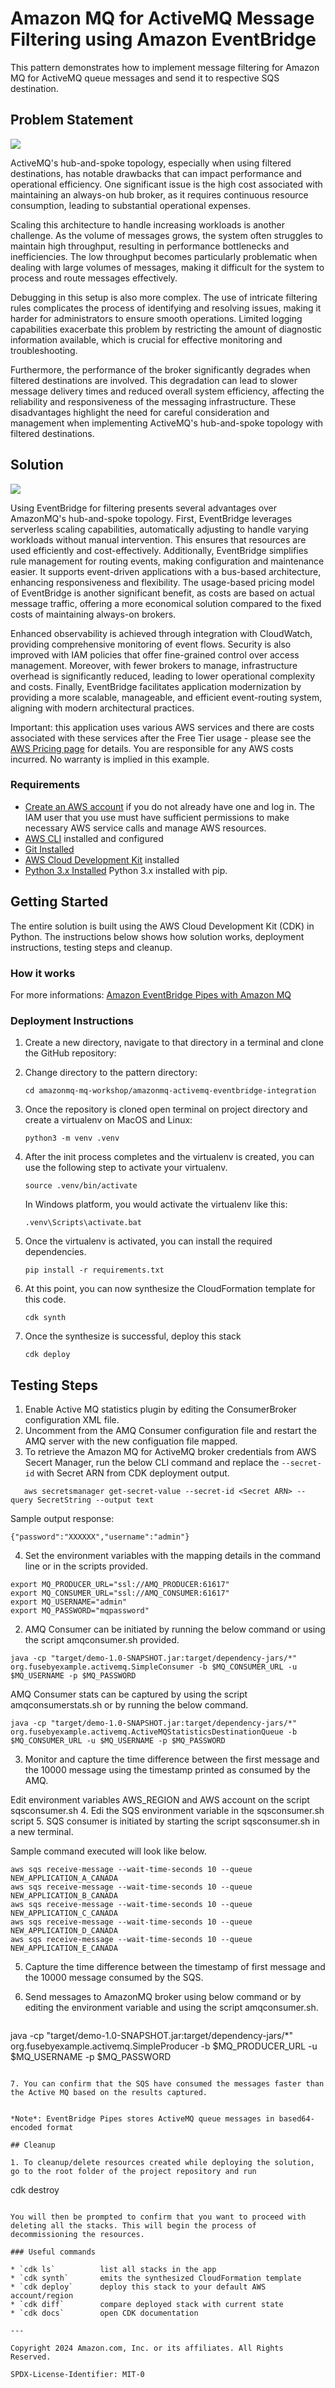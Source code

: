 # Amazon MQ for ActiveMQ Message Filtering using Amazon EventBridge

This pattern demonstrates how to implement message filtering for Amazon MQ for ActiveMQ queue messages and send it to respective SQS destination.

## Problem Statement

![](./Hub_Spoke_AmazonMQ.png)

ActiveMQ's hub-and-spoke topology, especially when using filtered destinations, has notable drawbacks that can impact performance and operational efficiency. One significant issue is the high cost associated with maintaining an always-on hub broker, as it requires continuous resource consumption, leading to substantial operational expenses.

Scaling this architecture to handle increasing workloads is another challenge. As the volume of messages grows, the system often struggles to maintain high throughput, resulting in performance bottlenecks and inefficiencies. The low throughput becomes particularly problematic when dealing with large volumes of messages, making it difficult for the system to process and route messages effectively.

Debugging in this setup is also more complex. The use of intricate filtering rules complicates the process of identifying and resolving issues, making it harder for administrators to ensure smooth operations. Limited logging capabilities exacerbate this problem by restricting the amount of diagnostic information available, which is crucial for effective monitoring and troubleshooting.

Furthermore, the performance of the broker significantly degrades when filtered destinations are involved. This degradation can lead to slower message delivery times and reduced overall system efficiency, affecting the reliability and responsiveness of the messaging infrastructure. These disadvantages highlight the need for careful consideration and management when implementing ActiveMQ's hub-and-spoke topology with filtered destinations.

## Solution

![](./AmazonMQ_EventBridge.png)

Using EventBridge for filtering presents several advantages over AmazonMQ's hub-and-spoke topology. First, EventBridge leverages serverless scaling capabilities, automatically adjusting to handle varying workloads without manual intervention. This ensures that resources are used efficiently and cost-effectively. Additionally, EventBridge simplifies rule management for routing events, making configuration and maintenance easier. It supports event-driven applications with a bus-based architecture, enhancing responsiveness and flexibility. The usage-based pricing model of EventBridge is another significant benefit, as costs are based on actual message traffic, offering a more economical solution compared to the fixed costs of maintaining always-on brokers.

Enhanced observability is achieved through integration with CloudWatch, providing comprehensive monitoring of event flows. Security is also improved with IAM policies that offer fine-grained control over access management. Moreover, with fewer brokers to manage, infrastructure overhead is significantly reduced, leading to lower operational complexity and costs. Finally, EventBridge facilitates application modernization by providing a more scalable, manageable, and efficient event-routing system, aligning with modern architectural practices.

Important: this application uses various AWS services and there are costs associated with these services after the Free Tier usage - please see the [AWS Pricing page](https://aws.amazon.com/pricing/) for details. You are responsible for any AWS costs incurred. No warranty is implied in this example.

### Requirements

* [Create an AWS account](https://portal.aws.amazon.com/gp/aws/developer/registration/index.html) if you do not already have one and log in. The IAM user that you use must have sufficient permissions to make necessary AWS service calls and manage AWS resources.
* [AWS CLI](https://docs.aws.amazon.com/cli/latest/userguide/install-cliv2.html) installed and configured
* [Git Installed](https://git-scm.com/book/en/v2/Getting-Started-Installing-Git)
* [AWS Cloud Development Kit](https://docs.aws.amazon.com/cdk/v2/guide/getting_started.html) installed
* [Python 3.x Installed](https://www.python.org/) Python 3.x installed with pip.

## Getting Started

The entire solution is built using the AWS Cloud Development Kit (CDK) in Python. The instructions below shows how solution works, deployment instructions, testing steps and cleanup.

### How it works

For more informations: [Amazon EventBridge Pipes with Amazon MQ ](https://docs.aws.amazon.com/eventbridge/latest/userguide/eb-pipes-mq.html)

### Deployment Instructions

1. Create a new directory, navigate to that directory in a terminal and clone the GitHub repository:
2. Change directory to the pattern directory:

   ```
   cd amazonmq-mq-workshop/amazonmq-activemq-eventbridge-integration
   ```
3. Once the repository is cloned open terminal on project directory and create a virtualenv on MacOS and Linux:

   ```
   python3 -m venv .venv
   ```
4. After the init process completes and the virtualenv is created, you can use the following step to activate your virtualenv.

   ```
   source .venv/bin/activate
   ```

   In Windows platform, you would activate the virtualenv like this:

   ```
   .venv\Scripts\activate.bat
   ```
5. Once the virtualenv is activated, you can install the required dependencies.

   ```
   pip install -r requirements.txt
   ```
6. At this point, you can now synthesize the CloudFormation template for this code.

   ```
   cdk synth
   ```
7. Once the synthesize is successful, deploy this stack

   ```
   cdk deploy
   ```

## Testing Steps

1. Enable Active MQ statistics plugin by editing the ConsumerBroker configuration XML file.
2. Uncomment <statisticsBrokerPlugin/> from the AMQ Consumer configuration file and restart the AMQ server with the new configuation file mapped.
3. To retrieve the Amazon MQ for ActiveMQ broker credentials from AWS Secert Manager, run the below CLI command and replace the `--secret-id` with Secret ARN from CDK deployment output.

```
   aws secretsmanager get-secret-value --secret-id <Secret ARN> --query SecretString --output text
   ```

   Sample output response:

   ```
   {"password":"XXXXXX","username":"admin"}

   ```

4. Set the environment variables  with the mapping details in the command line or in the scripts  provided. 

```
export MQ_PRODUCER_URL="ssl://AMQ_PRODUCER:61617"
export MQ_CONSUMER_URL="ssl://AMQ_CONSUMER:61617"
export MQ_USERNAME="admin"
export MQ_PASSWORD="mqpassword"
```

2. AMQ Consumer can be initiated by running the below command or using the script amqconsumer.sh provided.

```
java -cp "target/demo-1.0-SNAPSHOT.jar:target/dependency-jars/*"  org.fusebyexample.activemq.SimpleConsumer -b $MQ_CONSUMER_URL -u $MQ_USERNAME -p $MQ_PASSWORD 
```


AMQ Consumer stats can be captured by using the script amqconsumerstats.sh or by running the below command.

```
java -cp "target/demo-1.0-SNAPSHOT.jar:target/dependency-jars/*"  org.fusebyexample.activemq.ActiveMQStatisticsDestinationQueue -b $MQ_CONSUMER_URL -u $MQ_USERNAME -p $MQ_PASSWORD 
```

3. Monitor and capture the time difference between the first message and the 10000 message using the timestamp printed as consumed by the AMQ.

Edit  environment variables AWS_REGION and AWS account on the script sqsconsumer.sh
4. Edi the SQS environment variable in the sqsconsumer.sh script
5. SQS consumer is initiated by starting the script sqsconsumer.sh in a new terminal.

Sample command executed will look like below. 
   ```
   aws sqs receive-message --wait-time-seconds 10 --queue NEW_APPLICATION_A_CANADA
   aws sqs receive-message --wait-time-seconds 10 --queue NEW_APPLICATION_B_CANADA
   aws sqs receive-message --wait-time-seconds 10 --queue NEW_APPLICATION_C_CANADA
   aws sqs receive-message --wait-time-seconds 10 --queue NEW_APPLICATION_D_CANADA
   aws sqs receive-message --wait-time-seconds 10 --queue NEW_APPLICATION_E_CANADA
   ```

5. Capture the time difference between the timestamp of first message and the 10000 message consumed by the SQS.

6. Send messages to AmazonMQ broker using below command or by editing the environment variable and using the script amqconsumer.sh.

   ```
java -cp "target/demo-1.0-SNAPSHOT.jar:target/dependency-jars/*"  org.fusebyexample.activemq.SimpleProducer -b $MQ_PRODUCER_URL -u $MQ_USERNAME -p $MQ_PASSWORD 
   ```

7. You can confirm that the SQS have consumed the messages faster than the Active MQ based on the results captured. 


   *Note*: EventBridge Pipes stores ActiveMQ queue messages in based64-encoded format

## Cleanup

1. To cleanup/delete resources created while deploying the solution, go to the root folder of the project repository and run
   ```
   cdk destroy
   ```

You will then be prompted to confirm that you want to proceed with deleting all the stacks. This will begin the process of decommissioning the resources.

### Useful commands

* `cdk ls`          list all stacks in the app
* `cdk synth`       emits the synthesized CloudFormation template
* `cdk deploy`      deploy this stack to your default AWS account/region
* `cdk diff`        compare deployed stack with current state
* `cdk docs`        open CDK documentation

---

Copyright 2024 Amazon.com, Inc. or its affiliates. All Rights Reserved.

SPDX-License-Identifier: MIT-0
